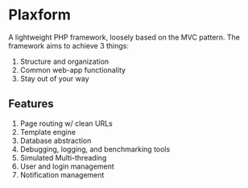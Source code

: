 Plaxform
=============

A lightweight PHP framework, loosely based on the MVC pattern. The framework aims to achieve 3 things:

1. Structure and organization
2. Common web-app functionality
3. Stay out of your way

Features
-------------

1. Page routing w/ clean URLs
2. Template engine
3. Database abstraction
4. Debugging, logging, and benchmarking tools
5. Simulated Multi-threading
6. User and login management
7. Notification management
